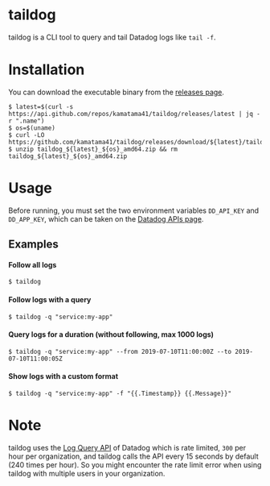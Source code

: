 # taildog

taildog is a CLI tool to query and tail Datadog logs like `tail -f`. 

# Installation

You can download the executable binary from the [releases page](https://github.com/kamatama41/taildog/releases).

```console
$ latest=$(curl -s https://api.github.com/repos/kamatama41/taildog/releases/latest | jq -r ".name")
$ os=$(uname)
$ curl -LO https://github.com/kamatama41/taildog/releases/download/${latest}/taildog_${latest}_${os}_amd64.zip
$ unzip taildog_${latest}_${os}_amd64.zip && rm taildog_${latest}_${os}_amd64.zip
```

# Usage

Before running, you must set the two environment variables `DD_API_KEY` and `DD_APP_KEY`, which can be taken on the [Datadog APIs page](https://app.datadoghq.com/account/settings#api).

## Examples

#### Follow all logs

```console
$ taildog
```

#### Follow logs with a query

```console
$ taildog -q "service:my-app"
```

#### Query logs for a duration (without following, max 1000 logs)

```console
$ taildog -q "service:my-app" --from 2019-07-10T11:00:00Z --to 2019-07-10T11:00:05Z
```

#### Show logs with a custom format

```console
$ taildog -q "service:my-app" -f "{{.Timestamp}} {{.Message}}"
```

# Note

taildog uses the [Log Query API](https://docs.datadoghq.com/api/?lang=bash#get-a-list-of-logs) of Datadog which is rate limited, `300` per hour per organization, and taildog calls the API every 15 seconds by default (240 times per hour). So you might encounter the rate limit error when using taildog with multiple users in your organization. 
